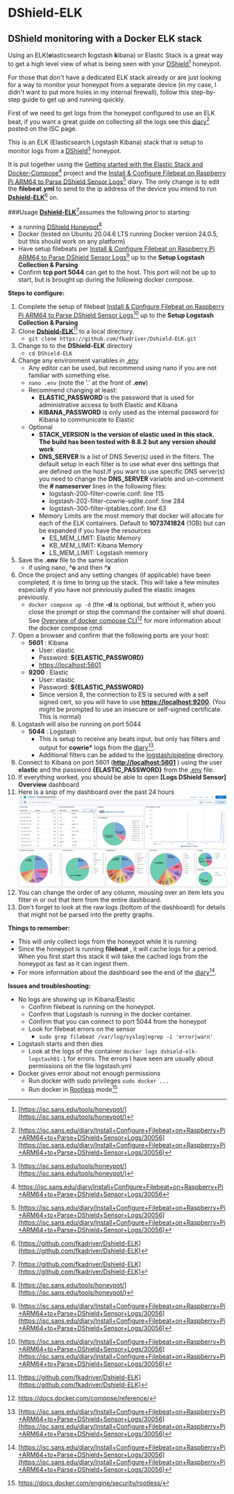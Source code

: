 # DShield-ELK
## ​DShield monitoring with a Docker ELK stack

Using an ELK(**e**lasticsearch **l**ogstash **k**ibana) or Elastic Stack is a great way to get a high level view of what is being seen with your [DShield](https://isc.sans.edu/tools/honeypot/)[^1] honeypot.

For those that don't have a dedicated ELK stack already or are just looking for a way to monitor your honeypot from a separate device (in my case, I didn't want to put more holes in my internal firewall), follow this step-by-step guide to get up and running quickly.

First of we need to get logs from the honeypot configured to use an ELK beat, if you want a great guide on collecting all the logs see this [diary](https://isc.sans.edu/diary/Install+Configure+Filebeat+on+Raspberry+Pi+ARM64+to+Parse+DShield+Sensor+Logs/30056)[^2] posted on the ISC page.

This is an ELK (Elasticsearch Logstash Kibana) stack that is setup to monitor logs from a [DShield](https://dshield.org/)[^1] honeypot.

It is put together using the [Getting started with the Elastic Stack and Docker-Compose](https://github.com/elkninja/elastic-stack-docker-part-one)[^3] project and the [Install & Configure Filebeat on Raspberry Pi ARM64 to Parse DShield Sensor Logs](https://isc.sans.edu/diary/Install+Configure+Filebeat+on+Raspberry+Pi+ARM64+to+Parse+DShield+Sensor+Logs/30056)[^2] diary. The only change is to edit the **filebeat.yml** to send to the ip address of the device you intend to run [**Dshield-ELK**](https://github.com/fkadriver/Dshield-ELK)[^4] on.

###Usage
[**Dshield-ELK**](https://github.com/fkadriver/Dshield-ELK)[^4]assumes the following prior to starting:
- a running [DShield Honeypot](https://www.dshield.org/tools/honeypot/)[^1]
- Docker (tested on Ubuntu 20.04.6 LTS running Docker version 24.0.5, but this should work on any platform)
- Have setup filebeats per [Install & Configure Filebeat on Raspberry Pi ARM64 to Parse DShield Sensor Logs](https://isc.sans.edu/diary/Install+Configure+Filebeat+on+Raspberry+Pi+ARM64+to+Parse+DShield+Sensor+Logs/30056)[^2] up to the **Setup Logstash Collection & Parsing**
- Confirm **tcp port 5044** can get to the host. This port will not be up to start, but is brought up during the following docker compose.

**Steps to configure:**
1. Complete the setup of filebeat [Install & Configure Filebeat on Raspberry Pi ARM64 to Parse DShield Sensor Logs](https://isc.sans.edu/diary/Install+Configure+Filebeat+on+Raspberry+Pi+ARM64+to+Parse+DShield+Sensor+Logs/30056)[^2] up to the **Setup Logstash Collection & Parsing**
1. Clone [**Dshield-ELK**](https://github.com/fkadriver/Dshield-ELK)[^4] to a local directory.
      - `git clone https://github.com/fkadriver/Dshield-ELK.git `
1. Change to to the **DShield-ELK** directory
      - `cd DShield-ELK`
2. Change any environment variables in [.env](https://github.com/fkadriver/Dshield-ELK/blob/main/.env)
    - Any editor can be used, but recommend using nano if you are not familiar with something else.
    - `nano .env` (note the '.' at the front of **.env**)
    - Recommend changing at least:
        - **ELASTIC\_PASSWORD** is the password that is used for administrative access to both Elastic and Kibana
        - **KIBANA\_PASSWORD** is only used as the internal password for Kibana to communicate to Elastic
    - Optional
        - **STACK\_VERSION**  **is the version of elastic used in this stack. The build has been tested with**  **8.8.2**  **but any version should work**
        - **DNS_SERVER** Is a list of DNS Sever(s) used in the filters. The default setup in each filter is to use what ever dns settings that are defined on the host.If you want to use specific DNS server(s) you need to change the **DNS_SERVER** variable and un-comment the **# nameserver** lines in the following files:
            - logstash-200-filter-cowrie.conf: line 115
            - logstash-202-filter-cowrie-sqlite.conf: line 284
            - logstash-300-filter-iptables.conf: line 63
        - Memory Limits are the most memory that docker will allocate for each of the ELK containers.  Default to **1073741824** (1GB) but can be expanded if you have the resources
          - ES_MEM_LIMIT: Elastic Memory 
          - KB_MEM_LIMIT: Kibana Memory
          - LS_MEM_LIMIT: Logstash memory
1. Save the **.env** file to the same location
    - if using nano, **^o** and then **^x**
3. Once the project and any setting changes (if applicable) have been completed, it is time to bring up the stack. This will take a few minutes especially if you have not previously pulled the elastic images previously.
    - `docker compose up -d` (the **-d** is optional, but without it, when you close the prompt or stop the command the container will shut down). See [Overview of docker compose CLI](https://docs.docker.com/compose/reference/)[^5] for more information about the docker compose cmd
1. Open a browser and confirm that the following ports are your host:
    - **5601** : Kibana
        - User: elastic
        - Password: **${ELASTIC\_PASSWORD}**
        - [https://localhost:5601](https://localhost:5601)
    - **9200** : Elastic
        - User: elastic
        - Password: **${ELASTIC\_PASSWORD}**
        - Since version 8, the connection to ES is secured with a self signed cert, so you will have to use [**https://localhost:9200**](https://localhost:9200/). (You might be prompted to use an insecure or self-signed certificate.  This is normal)
1. Logstash will also be running on port 5044
    - **5044** : Logstash
        - This is setup to receive any beats input, but only has filters and output for **cowrie\*** logs from the [diary](https://isc.sans.edu/diary/Install+Configure+Filebeat+on+Raspberry+Pi+ARM64+to+Parse+DShield+Sensor+Logs/30056)[^2].
        - Additional filters can be added to the [logstash/pipeline](./logstash/pipline) directory.
2. Connect to Kibana on port 5601 ([**http://localhost:5601**](http://localhost:5601/) ) using the user **elastic** and the password **{ELASTIC\_PASSWORD}** from the [.env](https://github.com/fkadriver/Dshield-ELK/blob/main/.env) file.
3. If everything worked, you should be able to open **[Logs DShield Sensor] Overview** dashboard
4. Here is a snip of my dashboard over the past 24 hours![Snip of Dashboard](./DashboardSnip.png)
5. You can change the order of any column, mousing over an item lets you filter in or out that item from the entire dashboard.
6. Don't forget to look at the raw logs (bottom of the dashboard) for details that might not be parsed into the pretty graphs.

**Things to remember:**
- This will only collect logs from the honeypot while it is running
- Since the honeypot is running **filebeat** , it will cache logs for a period. When you first start this stack it will take the cached logs from the honeypot as fast as it can ingest them.
- For more information about the dashboard see the end of the [diary](https://isc.sans.edu/diary/Install+Configure+Filebeat+on+Raspberry+Pi+ARM64+to+Parse+DShield+Sensor+Logs/30056)[^2].

**Issues and troubleshooting:**
- No logs are showing up in Kibana/Elastic
  - Confirm filebeat is running on the honeypot.
  - Confirm that Logstash is running in the docker container.
  - Confirm that you can connect to port 5044 from the honeypot
  - Look for filebeat errors on the sensor
    - `sudo grep filebeat /var/log/syslog|egrep -i 'error|warn'`
- Logstash starts and then dies
  - Look at the logs of the container `docker logs dshield-elk-logstash01-1` for errors. The errors I have seen are usually about permissions on the file logstash.yml
- Docker gives error about not enough permissions
  - Run docker with sudo privileges `sudo docker ...`
  - Run docker in [Rootless](https://docs.docker.com/engine/security/rootless/) mode[^6]


[^1]:[https://isc.sans.edu/tools/honeypot/](https://isc.sans.edu/tools/honeypot/)
[^2]:[https://isc.sans.edu/diary/Install+Configure+Filebeat+on+Raspberry+Pi+ARM64+to+Parse+DShield+Sensor+Logs/30056](https://isc.sans.edu/diary/Install+Configure+Filebeat+on+Raspberry+Pi+ARM64+to+Parse+DShield+Sensor+Logs/30056)
[^3]:https://isc.sans.edu/diary/Install+Configure+Filebeat+on+Raspberry+Pi+ARM64+to+Parse+DShield+Sensor+Logs/30056
[^4]:[https://github.com/fkadriver/Dshield-ELK](https://github.com/fkadriver/Dshield-ELK)
[^5]:https://docs.docker.com/compose/reference/
[^6]:https://docs.docker.com/engine/security/rootless/
